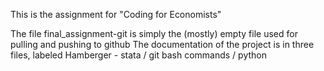 This is the assignment for "Coding for Economists"

The file final_assignment-git is simply the (mostly) empty file used for pulling and pushing to github
The documentation of the project is in three files, labeled Hamberger - stata / git bash commands / python
